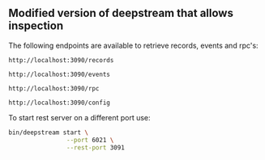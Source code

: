## Modified version of deepstream that allows inspection

The following endpoints are available to retrieve records, events and rpc's:

```
http://localhost:3090/records

http://localhost:3090/events

http://localhost:3090/rpc

http://localhost:3090/config
```

To start rest server on a different port use:

```bash
bin/deepstream start \
                --port 6021 \
                --rest-port 3091
```